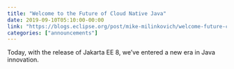 ```yaml
---
title: "Welcome to the Future of Cloud Native Java"
date: 2019-09-10T05:10:00-00:00
link: "https://blogs.eclipse.org/post/mike-milinkovich/welcome-future-cloud-native-java"
categories: ["announcements"]
---
```


Today, with the release of Jakarta EE 8, we’ve entered a new era in Java innovation.
